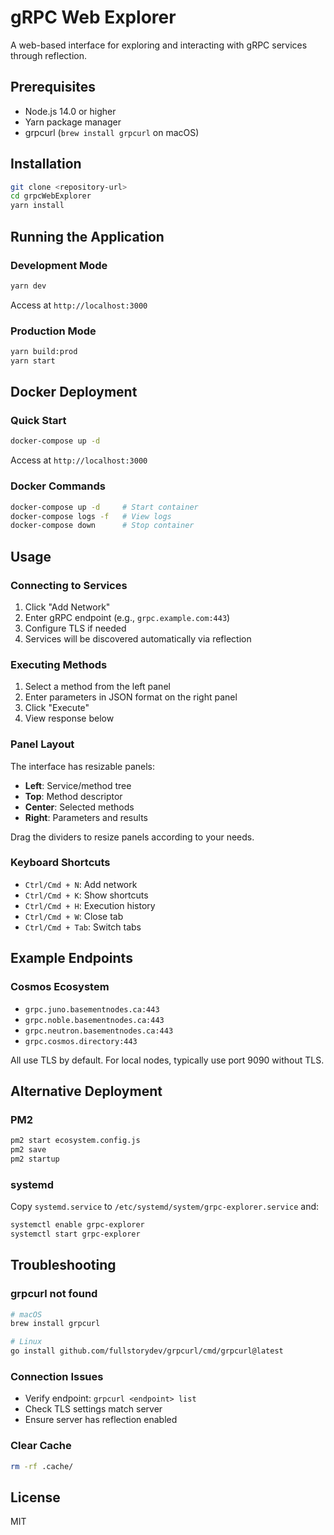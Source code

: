 # gRPC Web Explorer

A web-based interface for exploring and interacting with gRPC services through reflection.

## Prerequisites

- Node.js 14.0 or higher
- Yarn package manager
- grpcurl (`brew install grpcurl` on macOS)

## Installation

```bash
git clone <repository-url>
cd grpcWebExplorer
yarn install
```

## Running the Application

### Development Mode

```bash
yarn dev
```

Access at `http://localhost:3000`

### Production Mode

```bash
yarn build:prod
yarn start
```

## Docker Deployment

### Quick Start

```bash
docker-compose up -d
```

Access at `http://localhost:3000`

### Docker Commands

```bash
docker-compose up -d     # Start container
docker-compose logs -f   # View logs
docker-compose down      # Stop container
```

## Usage

### Connecting to Services

1. Click "Add Network"
2. Enter gRPC endpoint (e.g., `grpc.example.com:443`)
3. Configure TLS if needed
4. Services will be discovered automatically via reflection

### Executing Methods

1. Select a method from the left panel
2. Enter parameters in JSON format on the right panel
3. Click "Execute"
4. View response below

### Panel Layout

The interface has resizable panels:
- **Left**: Service/method tree
- **Top**: Method descriptor
- **Center**: Selected methods
- **Right**: Parameters and results

Drag the dividers to resize panels according to your needs.

### Keyboard Shortcuts

- `Ctrl/Cmd + N`: Add network
- `Ctrl/Cmd + K`: Show shortcuts
- `Ctrl/Cmd + H`: Execution history
- `Ctrl/Cmd + W`: Close tab
- `Ctrl/Cmd + Tab`: Switch tabs

## Example Endpoints

### Cosmos Ecosystem

- `grpc.juno.basementnodes.ca:443`
- `grpc.noble.basementnodes.ca:443`
- `grpc.neutron.basementnodes.ca:443`
- `grpc.cosmos.directory:443`

All use TLS by default. For local nodes, typically use port 9090 without TLS.

## Alternative Deployment

### PM2

```bash
pm2 start ecosystem.config.js
pm2 save
pm2 startup
```

### systemd

Copy `systemd.service` to `/etc/systemd/system/grpc-explorer.service` and:

```bash
systemctl enable grpc-explorer
systemctl start grpc-explorer
```

## Troubleshooting

### grpcurl not found

```bash
# macOS
brew install grpcurl

# Linux
go install github.com/fullstorydev/grpcurl/cmd/grpcurl@latest
```

### Connection Issues

- Verify endpoint: `grpcurl <endpoint> list`
- Check TLS settings match server
- Ensure server has reflection enabled

### Clear Cache

```bash
rm -rf .cache/
```

## License

MIT